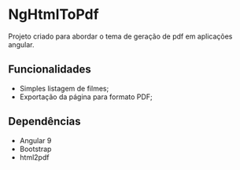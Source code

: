 # NgHtmlToPdf

Projeto criado para abordar o tema de geração de pdf em aplicações angular.

## Funcionalidades
* Simples listagem de filmes;
* Exportação da página para formato PDF;

## Dependências
* Angular 9
* Bootstrap
* html2pdf
